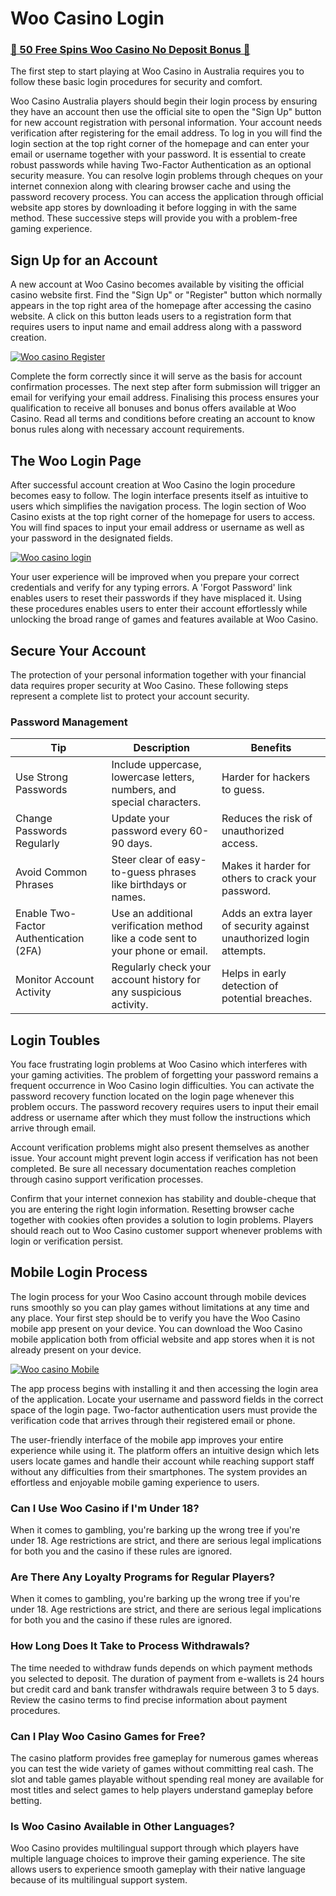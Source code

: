 # Woo Casino Login

### [🎰 50 Free Spins Woo Casino No Deposit Bonus 💎](https://tinyurl.com/2w8thbu4)

The first step to start playing at Woo Casino in Australia requires you to follow these basic login procedures for security and comfort.

Woo Casino Australia players should begin their login process by ensuring they have an account then use the official site to open the "Sign Up" button for new account registration with personal information. Your account needs verification after registering for the email address. To log in you will find the login section at the top right corner of the homepage and can enter your email or username together with your password. It is essential to create robust passwords while having Two-Factor Authentication as an optional security measure. You can resolve login problems through cheques on your internet connexion along with clearing browser cache and using the password recovery process. You can access the application through official website app stores by downloading it before logging in with the same method. These successive steps will provide you with a problem-free gaming experience.

## Sign Up for an Account

A new account at Woo Casino becomes available by visiting the official casino website first. Find the "Sign Up" or "Register" button which normally appears in the top right area of the homepage after accessing the casino website. A click on this button leads users to a registration form that requires users to input name and email address along with a password creation.

[![Woo casino Register](https://github.com/user-attachments/assets/4e330c93-cabe-4552-98b5-a687a4f617f1)](https://tinyurl.com/2w8thbu4)

Complete the form correctly since it will serve as the basis for account confirmation processes. The next step after form submission will trigger an email for verifying your email address. Finalising this process ensures your qualification to receive all bonuses and bonus offers available at Woo Casino. Read all terms and conditions before creating an account to know bonus rules along with necessary account requirements.

## The Woo Login Page

After successful account creation at Woo Casino the login procedure becomes easy to follow. The login interface presents itself as intuitive to users which simplifies the navigation process. The login section of Woo Casino exists at the top right corner of the homepage for users to access. You will find spaces to input your email address or username as well as your password in the designated fields.

[![Woo casino login](https://github.com/user-attachments/assets/d3734461-fd66-4d61-bf08-077b1ecd84ff)](https://tinyurl.com/2w8thbu4)

Your user experience will be improved when you prepare your correct credentials and verify for any typing errors. A 'Forgot Password' link enables users to reset their passwords if they have misplaced it. Using these procedures enables users to enter their account effortlessly while unlocking the broad range of games and features available at Woo Casino.

## Secure Your Account

The protection of your personal information together with your financial data requires proper security at Woo Casino. These following steps represent a complete list to protect your account security.

### Password Management

| **Tip** | **Description** | **Benefits** |
|---------|-----------------|--------------|
| Use Strong Passwords | Include uppercase, lowercase letters, numbers, and special characters. | Harder for hackers to guess. |
| Change Passwords Regularly | Update your password every 60-90 days. | Reduces the risk of unauthorized access. |
| Avoid Common Phrases | Steer clear of easy-to-guess phrases like birthdays or names. | Makes it harder for others to crack your password. |
| Enable Two-Factor Authentication (2FA) | Use an additional verification method like a code sent to your phone or email. | Adds an extra layer of security against unauthorized login attempts. |
| Monitor Account Activity | Regularly check your account history for any suspicious activity. | Helps in early detection of potential breaches.

## Login Toubles

You face frustrating login problems at Woo Casino which interferes with your gaming activities. The problem of forgetting your password remains a frequent occurrence in Woo Casino login difficulties. You can activate the password recovery function located on the login page whenever this problem occurs. The password recovery requires users to input their email address or username after which they must follow the instructions which arrive through email.

Account verification problems might also present themselves as another issue. Your account might prevent login access if verification has not been completed. Be sure all necessary documentation reaches completion through casino support verification processes.

Confirm that your internet connexion has stability and double-cheque that you are entering the right login information. Resetting browser cache together with cookies often provides a solution to login problems. Players should reach out to Woo Casino customer support whenever problems with login or verification persist.

## Mobile Login Process

The login process for your Woo Casino account through mobile devices runs smoothly so you can play games without limitations at any time and any place. Your first step should be to verify you have the Woo Casino mobile app present on your device. You can download the Woo Casino mobile application both from official website and app stores when it is not already present on your device.

[![Woo casino Mobile](https://github.com/user-attachments/assets/24f722c5-1eb4-46e0-8556-3fba23a33fa1)](https://tinyurl.com/2w8thbu4)


The app process begins with installing it and then accessing the login area of the application. Locate your username and password fields in the correct space of the login page. Two-factor authentication users must provide the verification code that arrives through their registered email or phone.

The user-friendly interface of the mobile app improves your entire experience while using it. The platform offers an intuitive design which lets users locate games and handle their account while reaching support staff without any difficulties from their smartphones. The system provides an effortless and enjoyable mobile gaming experience to users.

<div itemscope itemtype="https://schema.org/FAQPage">
  <div itemscope itemprop="mainEntity" itemtype="https://schema.org/Question">
    <h3 itemprop="name">Can I Use Woo Casino if I'm Under 18?</h3>
    <div itemscope itemprop="acceptedAnswer" itemtype="https://schema.org/Answer">
      <span itemprop="text">When it comes to gambling, you're barking up the wrong tree if you're under 18. Age restrictions are strict, and there are serious legal implications for both you and the casino if these rules are ignored.</span>
    </div>
  </div>

  <div itemscope itemprop="mainEntity" itemtype="https://schema.org/Question">
    <h3 itemprop="name">Are There Any Loyalty Programs for Regular Players?</h3>
    <div itemscope itemprop="acceptedAnswer" itemtype="https://schema.org/Answer">
      <span itemprop="text">When it comes to gambling, you're barking up the wrong tree if you're under 18. Age restrictions are strict, and there are serious legal implications for both you and the casino if these rules are ignored.</span>
    </div>
  </div>

  <div itemscope itemprop="mainEntity" itemtype="https://schema.org/Question">
    <h3 itemprop="name">How Long Does It Take to Process Withdrawals?</h3>
    <div itemscope itemprop="acceptedAnswer" itemtype="https://schema.org/Answer">
      <span itemprop="text">The time needed to withdraw funds depends on which payment methods you selected to deposit. The duration of payment from e-wallets is 24 hours but credit card and bank transfer withdrawals require between 3 to 5 days. Review the casino terms to find precise information about payment procedures.</span>
    </div>
  </div>

  <div itemscope itemprop="mainEntity" itemtype="https://schema.org/Question">
    <h3 itemprop="name">Can I Play Woo Casino Games for Free?</h3>
    <div itemscope itemprop="acceptedAnswer" itemtype="https://schema.org/Answer">
      <span itemprop="text">The casino platform provides free gameplay for numerous games whereas you can test the wide variety of games without committing real cash. The slot and table games playable without spending real money are available for most titles and select games to help players understand gameplay before betting.</span>
    </div>
  </div>

  <div itemscope itemprop="mainEntity" itemtype="https://schema.org/Question">
    <h3 itemprop="name">Is Woo Casino Available in Other Languages?</h3>
    <div itemscope itemprop="acceptedAnswer" itemtype="https://schema.org/Answer">
      <span itemprop="text">Woo Casino provides multilingual support through which players have multiple language choices to improve their gaming experience. The site allows users to experience smooth gameplay with their native language because of its multilingual support system.</span>
    </div>
  </div>
</div>
